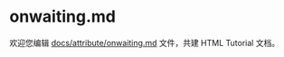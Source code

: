 onwaiting.md
===

欢迎您编辑 <a target="__blank" href="https://github.com/jaywcjlove/html-tutorial/blob/master/docs/attribute/onwaiting.md">docs/attribute/onwaiting.md</a> 文件，共建 HTML Tutorial 文档。
